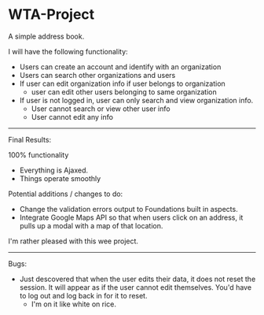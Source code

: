 WTA-Project
===========

A simple address book. 

I will have the following functionality:
- Users can create an account and identify with an organization
- Users can search other organizations and users
- If user can edit organization info if user belongs to organization
  - user can edit other users belonging to same organization
- If user is not logged in, user can only search and view organization info.
  - User cannot search or view other user info
  - User cannot edit any info
  

***************************

Final Results:

100% functionality
- Everything is Ajaxed.
- Things operate smoothly

Potential additions / changes to do:
- Change the validation errors output to Foundations built in aspects.
- Integrate Google Maps API so that when users click on an address, it pulls up a modal with a map of that location. 

I'm rather pleased with this wee project. 
******************************

Bugs:

- Just descovered that when the user edits their data, it does not reset the session. It will appear as if the user cannot edit themselves. You'd have to log out and log back in for it to reset. 
  - I'm on it like white on rice. 
